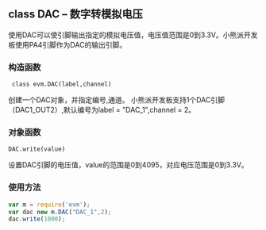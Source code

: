 ## class DAC – 数字转模拟电压

使用DAC可以使引脚输出指定的模拟电压值，电压值范围是0到3.3V。小熊派开发板使用PA4引脚作为DAC的输出引脚。

### 构造函数

` class evm.DAC(label,channel)`

 创建一个DAC对象，并指定编号,通道。
 小熊派开发板支持1个DAC引脚（DAC1_OUT2）,默认编号为label = "DAC_1",channel = 2。

    
    
### 对象函数

`DAC.write(value)`

 设置DAC引脚的电压值，value的范围是0到4095，对应电压范围是0到3.3V。


### 使用方法

```javascript
var m = require('evm');
var dac new m.DAC("DAC_1",2);
dac.write(1000);
```

